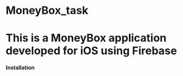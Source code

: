 # MoneyBox_task


<h1>This is a MoneyBox application developed for iOS using Firebase</h1>


<b>Installation</b>
